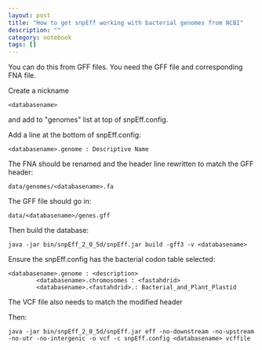 ```yaml
---
layout: post
title: "How to get snpEff working with bacterial genomes from NCBI"
description: ""
category: notebook 
tags: []
---
```



You can do this from GFF files. You need the GFF file and corresponding FNA file. 

Create a nickname

	<databasename>

and add to "genomes" list at top of snpEff.config.

Add a line at the bottom of snpEff.config:

	<databasename>.genome : Descriptive Name

The FNA should be renamed and the header line rewritten to match the GFF header:

	data/genomes/<databasename>.fa

The GFF file should go in:

	data/<databasename>/genes.gff

Then build the database:

	java -jar bin/snpEff_2_0_5d/snpEff.jar build -gff3 -v <databasename>

Ensure the snpEff.config has the bacterial codon table selected:

	<databasename>.genome : <description>
        	<databasename>.chromosomes : <fastahdrid>
        	<databasename>.<fastahdrid>.: Bacterial_and_Plant_Plastid

The VCF file also needs to match the modified header

Then:

	java -jar bin/snpEff_2_0_5d/snpEff.jar eff -no-downstream -no-upstream -no-utr -no-intergenic -o vcf -c snpEff.config <databasename> vcffile



